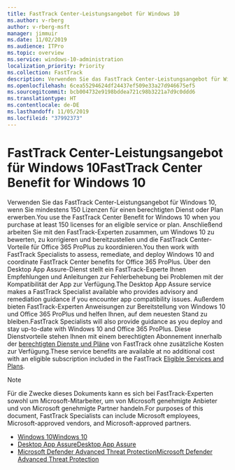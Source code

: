```yaml
---
title: FastTrack Center-Leistungsangebot für Windows 10
ms.author: v-rberg
author: v-rberg-msft
manager: jimmuir
ms.date: 11/02/2019
ms.audience: ITPro
ms.topic: overview
ms.service: windows-10-administration
localization_priority: Priority
ms.collection: FastTrack
description: Verwenden Sie das FastTrack Center-Leistungsangebot für Windows 10, wenn Sie *mindestens* 150 Lizenzen für einen berechtigten Dienst oder Plan erwerben.
ms.openlocfilehash: 6cea55294624df24437ef509e33a27d946675ef5
ms.sourcegitcommit: bcb004732e9198bddea721c98b3221a7d9c0ddd6
ms.translationtype: HT
ms.contentlocale: de-DE
ms.lasthandoff: 11/05/2019
ms.locfileid: "37992373"
---
```

# <a name="fasttrack-center-benefit-for-windows-10"></a><span data-ttu-id="0fef2-103">FastTrack Center-Leistungsangebot für Windows 10</span><span class="sxs-lookup"><span data-stu-id="0fef2-103">FastTrack Center Benefit for Windows 10</span></span>

<span data-ttu-id="0fef2-104">Verwenden Sie das FastTrack Center-Leistungsangebot für Windows 10, wenn Sie mindestens 150 Lizenzen für einen berechtigten Dienst oder Plan erwerben.</span><span class="sxs-lookup"><span data-stu-id="0fef2-104">You use the FastTrack Center Benefit for Windows 10 when you purchase at least 150 licenses for an eligible service or plan.</span></span> <span data-ttu-id="0fef2-105">Anschließend arbeiten Sie mit den FastTrack-Experten zusammen, um Windows 10 zu bewerten, zu korrigieren und bereitzustellen und die FastTrack Center-Vorteile für Office 365 ProPlus zu koordinieren.</span><span class="sxs-lookup"><span data-stu-id="0fef2-105">You then work with FastTrack Specialists to assess, remediate, and deploy Windows 10 and coordinate FastTrack Center benefits for Office 365 ProPlus.</span></span> <span data-ttu-id="0fef2-106">Über den Desktop App Assure-Dienst stellt ein FastTrack-Experte Ihnen Empfehlungen und Anleitungen zur Fehlerbehebung bei Problemen mit der Kompatibilität der App zur Verfügung.</span><span class="sxs-lookup"><span data-stu-id="0fef2-106">The Desktop App Assure service makes a FastTrack Specialist available who provides advisory and remediation guidance if you encounter app compatibility issues.</span></span>  <span data-ttu-id="0fef2-107">Außerdem bieten FastTrack-Experten Anweisungen zur Bereitstellung von Windows 10 und Office 365 ProPlus und helfen Ihnen, auf dem neuesten Stand zu bleiben.</span><span class="sxs-lookup"><span data-stu-id="0fef2-107">FastTrack Specialists will also provide guidance as you deploy and stay up-to-date with Windows 10 and Office 365 ProPlus.</span></span> <span data-ttu-id="0fef2-108">Diese Dienstvorteile stehen Ihnen mit einem berechtigten Abonnement innerhalb der [berechtigten Dienste und Pläne](M365-eligible-services-and-plans.md) von FastTrack ohne zusätzliche Kosten zur Verfügung.</span><span class="sxs-lookup"><span data-stu-id="0fef2-108">These service benefits are available at no additional cost with an eligible subscription included in the FastTrack [Eligible Services and Plans](M365-eligible-services-and-plans.md).</span></span>
  
> [!NOTE]
> <span data-ttu-id="0fef2-109">Für die Zwecke dieses Dokuments kann es sich bei FastTrack-Experten sowohl um Microsoft-Mitarbeiter, um von Microsoft genehmigte Anbieter und von Microsoft genehmigte Partner handeln.</span><span class="sxs-lookup"><span data-stu-id="0fef2-109">For purposes of this document, FastTrack Specialists can include Microsoft employees, Microsoft-approved vendors, and Microsoft-approved partners.</span></span> 
    
- [<span data-ttu-id="0fef2-110">Windows 10</span><span class="sxs-lookup"><span data-stu-id="0fef2-110">Windows 10</span></span>](Win-10-windows-10.md)
- [<span data-ttu-id="0fef2-111">Desktop App Assure</span><span class="sxs-lookup"><span data-stu-id="0fef2-111">Desktop App Assure</span></span>](Win-10-desktop-app-assure.md)
- [<span data-ttu-id="0fef2-112">Microsoft Defender Advanced Threat Protection</span><span class="sxs-lookup"><span data-stu-id="0fef2-112">Microsoft Defender Advanced Threat Protection</span></span>](Win-10-microsoft-defender-atp.md)
  

  

 